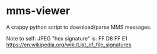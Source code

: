 # mms-viewer
A crappy python script to download/parse MMS messages.

Note to self: JPEG "hex signature" is: FF D8 FF E1
https://en.wikipedia.org/wiki/List_of_file_signatures
